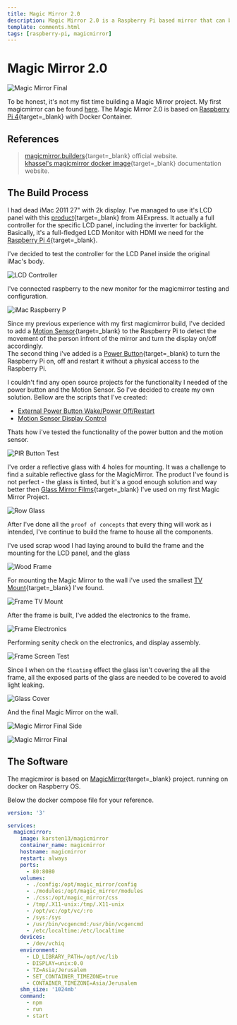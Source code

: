 ```yaml
---
title: Magic Mirror 2.0
description: Magic Mirror 2.0 is a Raspberry Pi based mirror that can be used to display information from various sources.
template: comments.html
tags: [raspberry-pi, magicmirror]
---
```


# Magic Mirror 2.0

![Magic Mirror Final][magicmirror-final-img]

To be honest, it's not my fist time building a Magic Mirror project. My first magicmirror can be found [here][old-magicmirror-project-url].
The Magic Mirror 2.0 is based on [Raspberry Pi 4][amazon-raspberry-pi-4-url]{target=\_blank} with Docker Container.

## References

> [magicmirror.builders][magicmirror-homepage-url]{target=\_blank} official website.  
> [khassel's magicmirror docker image][magicmirror-docker-build-url]{target=\_blank} documentation website.

## The Build Process

I had dead iMac 2011 27" with 2k display. I've managed to use it's LCD panel with this [product][aliexpress-lcd-contoller-url]{target=\_blank} from AliExpress. It actually a full controller for the specific LCD panel, including the inverter for backlight. Basically, it's a full-fledged LCD Monitor with HDMI we need for the [Raspberry Pi 4][amazon-raspberry-pi-4-url]{target=\_blank}.

I've decided to test the controller for the LCD Panel inside the original iMac's body.

![LCD Controller][lcd-controller-img]

I've connected raspberry to the new monitor for the magicmirror testing and configuration.

![iMac Raspberry P][imac-rasperry-pi-img]

Since my previous experience with my first magicmirror build, I've decided to add a [Motion Sensor][aliexpress-pir-sensor-url]{target=\_blank} to the Raspberry Pi to detect the movement of the person infront of the mirror and turn the display on/off accordingly.  
The second thing i've added is a [Power Button][aliexpress-button-url]{target=\_blank} to turn the Raspberry Pi on, off and restart it without a physical access to the Raspberry Pi.

I couldn't find any open source projects for the functionality I needed of the power button and the Motion Sensor. So I've decided to create my own solution. Bellow are the scripts that I've created:

- [External Power Button Wake/Power Off/Restart][motion-sensor-display-control-url]
- [Motion Sensor Display Control][motion-sensor-display-control-url]

Thats how i've tested the functionality of the power button and the motion sensor.

![PIR Button Test][pir-button-test-img]

I've order a reflective glass with 4 holes for mounting. It was a challenge to find a suitable reflective glass for the MagicMirror. The product I've found is not perfect - the glass is tinted, but it's a good enough solution and way better then [Glass Mirror Films][amazon-glass-mirror-film-url]{target=\_blank} I've used on my first Magic Mirror Project.

![Row Glass][row-glass-img]

After I've done all the `proof of concepts` that every thing will work as i intended, I've continue to build the frame to house all the components.

I've used scrap wood I had laying around to build the frame and the mounting for the LCD panel, and the glass

![Wood Frame][wood-frame-img]

For mounting the Magic Mirror to the wall i've used the smallest [TV Mount][amazon-tv-mount-url]{target=\_blank} I've found.

![Frame TV Mount][frame-tv-mount-img]

After the frame is built, I've added the electronics to the frame.

![Frame Electronics][frame-electronics-img]

Performing senity check on the electronics, and display assembly.

![Frame Screen Test][frame-screen-test-img]

Since I when on the `floating` effect the glass isn't covering the all the frame, all the exposed parts of the glass are needed to be covered to avoid light leaking.

![Glass Cover][glass-cover-img]

And the final Magic Mirror on the wall.

![Magic Mirror Final Side][magicmirror-final-side-img]

![Magic Mirror Final][magicmirror-final-img]

## The Software

The magicmiror is based on [MagicMirror][magicmirror-homepage-url]{target=\_blank} project. running on docker on Raspberry OS.

Below the docker compose file for your reference.

```yml
version: '3'

services:
  magicmirror:
    image: karsten13/magicmirror
    container_name: magicmirror
    hostname: magicmirror
    restart: always
    ports:
      - 80:8080
    volumes:
      - ./config:/opt/magic_mirror/config
      - ./modules:/opt/magic_mirror/modules
      - ./css:/opt/magic_mirror/css
      - /tmp/.X11-unix:/tmp/.X11-unix
      - /opt/vc:/opt/vc/:ro
      - /sys:/sys
      - /usr/bin/vcgencmd:/usr/bin/vcgencmd
      - /etc/localtime:/etc/localtime
    devices:
      - /dev/vchiq
    environment:
      - LD_LIBRARY_PATH=/opt/vc/lib
      - DISPLAY=unix:0.0
      - TZ=Asia/Jerusalem
      - SET_CONTAINER_TIMEZONE=true
      - CONTAINER_TIMEZONE=Asia/Jerusalem
    shm_size: '1024mb'
    command:
      - npm
      - run
      - start
```

<!-- appendices -->

<!-- urls -->

[magicmirror-homepage-url]: https://magicmirror.builders/ 'Magic Mirror Homepage'
[magicmirror-docker-build-url]: https://khassel.gitlab.io/magicmirror/ 'Magic Mirror Docker Build'
[old-magicmirror-project-url]: /raspberry-pi/projects/magic-mirror/ 'Magic Mirror Project'
[amazon-raspberry-pi-4-url]: https://amzn.to/3xJJLyG 'Amazon Raspberry Pi 4'
[aliexpress-lcd-contoller-url]: https://s.click.aliexpress.com/e/_9RQ0KF 'Aliexpress LCD Controller'
[aliexpress-pir-sensor-url]: https://s.click.aliexpress.com/e/_AfCHaP 'Aliexpress PIR Sensor'
[aliexpress-button-url]: https://s.click.aliexpress.com/e/_A6J5Jp 'Aliexpress Button'
[external-power-button-for-raspberry-pi-url]: docs/raspberry-pi/external-power-button/ 'External Power Button'
[motion-sensor-display-control-url]: docs/raspberry-pi/motion-sensor-display-control/ 'Motion Sensor Display Control'
[amazon-glass-mirror-film-url]: https://amzn.to/3OyMmBu 'Amazon Glass Mirror Film'
[amazon-tv-mount-url]: https://amzn.to/3xTDuQW 'Amazon TV Mount'

<!-- images -->

[magicmirror-final-img]: /assets/images/7b9035d6-c3b8-11ec-983a-277c87c79876.jpg 'Magic Mirror Final'
[lcd-controller-img]: /assets/images/e6531a42-c3bc-11ec-926f-efeac023c51f.JPG 'LCD Controller'
[imac-rasperry-pi-img]: /assets/images/96f0cf48-c3bd-11ec-bd26-3bb9671d2760.JPG 'iMac Raspberry Pi'
[pir-button-test-img]: /assets/images/849ac868-c3c1-11ec-bced-43218d8bdf1c.JPG 'PIR Button Test'
[row-glass-img]: /assets/images/b1db6a1e-c3c9-11ec-b82b-4f85c9b1fe37.JPG 'Row Glass'
[wood-frame-img]: /assets/images/89d51168-c3ca-11ec-8696-bb85fc9f7c43.JPG.JPG 'Wood Frame'
[frame-tv-mount-img]: /assets/images/5a524640-047a-44bd-a380-096ab786cd44.JPG 'Frame TV Mount'
[frame-electronics-img]: /assets/images/9bd60754-c3cb-11ec-8b9f-eb26a00d1231.jpg 'Frame Electronics'
[frame-screen-test-img]: /assets/images/d2bebf22-c3cb-11ec-a455-afd361c4ca85.jpg 'Frame Screen Test'
[glass-cover-img]: /assets/images/1f5e958c-c3cc-11ec-9baa-43c39fc35135.JPG 'Glass Cover'
[magicmirror-final-side-img]: /assets/images/ab8824e2-c3cc-11ec-b5ba-536c8b1ec876.JPG 'Magic Mirror Final Side'

<!--css-->

<!-- end appendices -->
